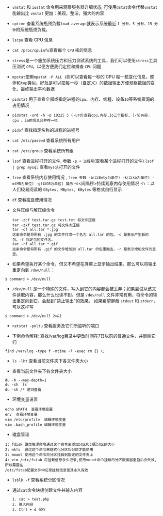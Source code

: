 - `vmstat` 和 `iostat` 命令用来观察服务器详细状态, 可使用`dstat`命令代替`vmstat`  能输出比 `vmstat` 更加：美观，整洁，强大的内容 

-  `uptime`  查看系统瓶颈负载`load average`就表示系统最近 `1 分钟、5 分钟、15 分钟`的系统瓶颈负载。 

-  `lscpu` 查看 CPU 信息 

-  `cat /proc/cpuinfo`查看每个 `CPU` 核的信息 

-  `stress`是一个施加系统压力和压力测试系统的工具，我们可以使用`stress`工具压测试 `CPU`，以便方便我们定位和排查 `CPU` 问题 

-  `mpstat`使用`mpstat -P ALL 1`则可以查看每一秒的 CPU 每一核变化信息，整体和`top`类似，好处是可以把每一秒（自定义）的数据输出方便观察数据的变化，最终输出平均数据 

- `pidstat` 用于查看全部或指定进程的`cpu`、内存、线程、设备`IO`等系统资源的占用情况 

- ```
  pidstat -urd -h -p 18225 5 (-urd)查看cpu,内存,io三个指标, (-h)内存，cpu 、io的信息合并在一栏
  ```

- `pidof` 查找指定名称的进程的进程号

- `cat /etc/passwd` 查看系统所有用户  

- `cat /etc/group` 查看系统所有组 

- `lsof` 查看进程打开的文件,  参数 `-p + 进程号`(查看某个进程打开的文件) `lsof | grep mysql` 查看`mysql`打开的文件  

-  `free`  查看系统内存使用情况 , `free 参数 -b(以Bety为单位) -k(以kb为单位) -m(MB为单位) -g(以GB为单位) 展示`  -s<间隔秒>持续观察内存使用情况  -h ：以人们较易阅读的 `GBytes, MBytes, KBytes` 等格式自行显示

- `df`  查看磁盘使用情况 

- 文件压缩与解压缩命令

  ```
  tar -zcf test.tar.gz test.txt 将文件压缩
  tar -zxf test.tar.gz 将文件杰压缩
  tar -cf all.tar *.jpg 
  这条命令是将所有 .jpg 的文件打成一个名为 all.tar 的包。-c 是表示产生新的包，-f 指定包的文件名。
  tar -rf all.tar *.gif
  这条命令是将所有 .gif 的文件增加到 all.tar 的包里面去，-r 是表示增加文件的意思。 
  ```

-  如果希望执行某个命令，但又不希望在屏幕上显示输出结果，那么可以将输出重定向到 `/dev/null`： 

  ```
  $ command > /dev/null
  ```

-  `/dev/null` 是一个特殊的文件，写入到它的内容都会被丢弃；如果尝试从该文件读取内容，那么什么也读不到。但是 `/dev/null` 文件非常有用，将命令的输出重定向到它，会起到"禁止输出"的效果。 如果希望屏蔽 `stdout` 和 `stderr`，可以这样写 

  ```
  $ command > /dev/null 2>&1
  ```

-  `netstat -pnltu` 查看服务及它们所监听的端口

-  下例命令解释: 查找/var/log目录中更改时间在7日以前的普通文件，并删除它们 

  ```
  find /var/log -type f -mtime +7 -exec rm {} \;
  ```

- `ls -lht`   查看当前文件夹下各文件夹大小 

-  查看当前文件夹下各文件夹大小  

  ```
  du -h --max-depth=1
  du -sh `ls`
  du -sh /* 递归查看
  ```

-  环境变量设置 

  ```
  echo $PATH  查看环境变量
  env  查看环境变量
  vim /etc/profile  编辑环境变量
  vim .bash_profile 编辑环境变量
  ```

-  磁盘管理 

  ```
  1: fdisk 磁盘管理命令通过这个命令来添加分区和分配分区的大小
  2: mkfs  通过这个命令来格式化分区后分区才能使用
  3: mount 使用这个命令将分区挂载到指定的文件夹上
  4: vim /etc/fstab 将挂载信息永久记录,使用mount命令挂载的分区服务器重启后会失效,所以需要在
  /etc/fstab配置文件中记录挂载信息使其永久有效
  
  ```

- `lsblk -f` 查看系统分区情况 

- 通过`cat`命令快捷创建文件并输入内容 

  ```
  1. cat > test.php
  2. 输入内容
  3. Ctrl + d 保存
  ```

  
